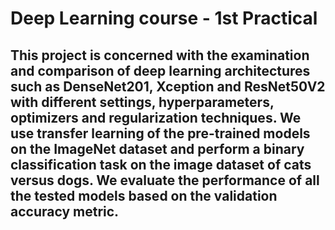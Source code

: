 # Deep Learning course - 1st Practical

## This project is concerned with the examination and comparison of deep learning architectures such as DenseNet201, Xception and ResNet50V2 with different settings, hyperparameters, optimizers and regularization techniques. We use transfer learning of the pre-trained models on the ImageNet dataset and perform a binary classification task on the image dataset of cats versus dogs. We evaluate the performance of all the tested models based on the validation accuracy metric.
